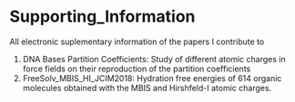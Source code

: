 # Supporting_Information
All electronic suplementary information of the papers I contribute to


1. DNA Bases Partition Coefficients: Study of different atomic charges in force fields on their reproduction of the partition coefficients
2. FreeSolv_MBIS_HI_JCIM2018: Hydration free energies of 614 organic molecules obtained with the MBIS and Hirshfeld-I atomic charges.
